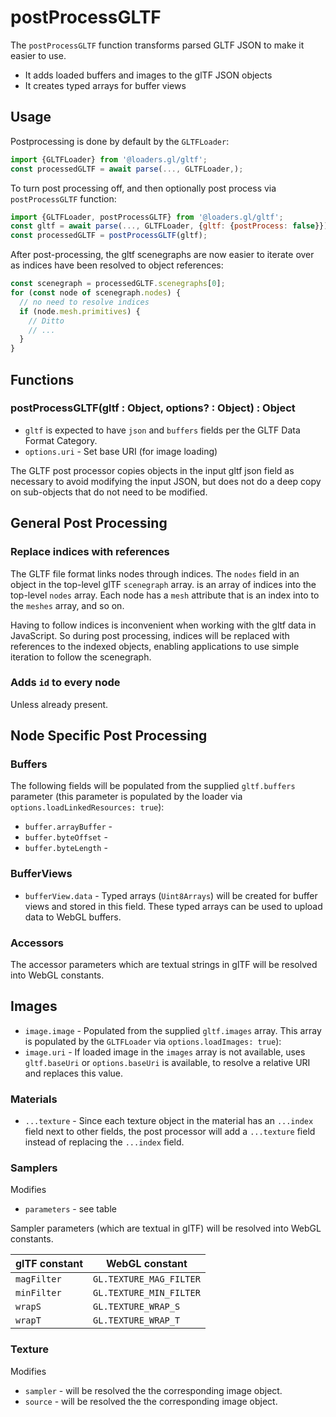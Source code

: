 # postProcessGLTF

The `postProcessGLTF` function transforms parsed GLTF JSON to make it easier to use.

- It adds loaded buffers and images to the glTF JSON objects
- It creates typed arrays for buffer views

## Usage

Postprocessing is done by default by the `GLTFLoader`:

```js
import {GLTFLoader} from '@loaders.gl/gltf';
const processedGLTF = await parse(..., GLTFLoader,);
```

To turn post processing off, and then optionally post process via `postProcessGLTF` function:

```js
import {GLTFLoader, postProcessGLTF} from '@loaders.gl/gltf';
const gltf = await parse(..., GLTFLoader, {gltf: {postProcess: false}});
const processedGLTF = postProcessGLTF(gltf);
```

After post-processing, the gltf scenegraphs are now easier to iterate over as indices have been resolved to object references:

```js
const scenegraph = processedGLTF.scenegraphs[0];
for (const node of scenegraph.nodes) {
  // no need to resolve indices
  if (node.mesh.primitives) {
    // Ditto
    // ...
  }
}
```

## Functions

### postProcessGLTF(gltf : Object, options? : Object) : Object

- `gltf` is expected to have `json` and `buffers` fields per the GLTF Data Format Category.
- `options.uri` - Set base URI (for image loading)

The GLTF post processor copies objects in the input gltf json field as necessary to avoid modifying the input JSON, but does not do a deep copy on sub-objects that do not need to be modified.

## General Post Processing

### Replace indices with references

The GLTF file format links nodes through indices. The `nodes` field in an object in the top-level glTF `scenegraph` array. is an array of indices into the top-level `nodes` array. Each node has a `mesh` attribute that is an index into to the `meshes` array, and so on.

Having to follow indices is inconvenient when working with the gltf data in JavaScript. So during post processing, indices will be replaced with references to the indexed objects, enabling applications to use simple iteration to follow the scenegraph.

### Adds `id` to every node

Unless already present.

## Node Specific Post Processing

### Buffers

The following fields will be populated from the supplied `gltf.buffers` parameter (this parameter is populated by the loader via `options.loadLinkedResources: true`):

- `buffer.arrayBuffer` -
- `buffer.byteOffset` -
- `buffer.byteLength` -

### BufferViews

- `bufferView.data` - Typed arrays (`Uint8Arrays`) will be created for buffer views and stored in this field. These typed arrays can be used to upload data to WebGL buffers.

### Accessors

The accessor parameters which are textual strings in glTF will be resolved into WebGL constants.

## Images

- `image.image` - Populated from the supplied `gltf.images` array. This array is populated by the `GLTFLoader` via `options.loadImages: true`):
- `image.uri` - If loaded image in the `images` array is not available, uses `gltf.baseUri` or `options.baseUri` is available, to resolve a relative URI and replaces this value.

### Materials

- `...texture` - Since each texture object in the material has an `...index` field next to other fields, the post processor will add a `...texture` field instead of replacing the `...index` field.

### Samplers

Modifies

- `parameters` - see table

Sampler parameters (which are textual in glTF) will be resolved into WebGL constants.

| glTF constant | WebGL constant          |
| ------------- | ----------------------- |
| `magFilter`   | `GL.TEXTURE_MAG_FILTER` |
| `minFilter`   | `GL.TEXTURE_MIN_FILTER` |
| `wrapS`       | `GL.TEXTURE_WRAP_S`     |
| `wrapT`       | `GL.TEXTURE_WRAP_T`     |

### Texture

Modifies

- `sampler` - will be resolved the the corresponding image object.
- `source` - will be resolved the the corresponding image object.
